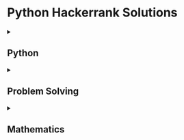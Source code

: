 # Python Hackerrank Solutions

<details><summary><h2>Python</h2></summary>
    
<h3>Introduction</h3>
    
- [x] [Say "Hello, World!" With Python](https://github.com/Kevin-Lago/python-hackerrank-solutions/tree/main/src/python/introduction/say_hello_world_with_python)
- [x] [Python If-Else](https://github.com/Kevin-Lago/python-hackerrank-solutions/tree/main/src/python/introduction/python_if_else)
- [x] [Arithmetic Operators](https://github.com/Kevin-Lago/python-hackerrank-solutions/tree/main/src/python/introduction/arithmetic_operators)
- [x] [Python: Division](https://github.com/Kevin-Lago/python-hackerrank-solutions/tree/main/src/python/introduction/python_division)
- [x] [Loops](https://github.com/Kevin-Lago/python-hackerrank-solutions/tree/main/src/python/introduction/loops)
- [x] [Write a Function](https://github.com/Kevin-Lago/python-hackerrank-solutions/tree/main/src/python/introduction/write_a_function)
- [x] [Print Function](https://github.com/Kevin-Lago/python-hackerrank-solutions/tree/main/src/python/introduction/print_function)

<h3>Basic Data Types</h3>

- [x] [List Comprehensions](https://github.com/Kevin-Lago/python-hackerrank-solutions/tree/main/src/python/basic_data_types/list_comprehensions)
- [x] [Find the Runner-Up Score!](https://github.com/Kevin-Lago/python-hackerrank-solutions/tree/main/src/python/basic_data_types/find_the_runner_up_score)
- [x] [Nested Lists](https://github.com/Kevin-Lago/python-hackerrank-solutions/tree/main/src/python/basic_data_types/nested_lists)
- [x] [Finding the Percentage](https://github.com/Kevin-Lago/python-hackerrank-solutions/tree/main/src/python/basic_data_types/finding_the_percentage)
- [x] [Lists](https://github.com/Kevin-Lago/python-hackerrank-solutions/tree/main/src/python/basic_data_types/lists)
- [x] [Tuples](https://github.com/Kevin-Lago/python-hackerrank-solutions/tree/main/src/python/basic_data_types/tuples)

<h3>Strings</h3>

- [x] [sWAP cASE](https://github.com/Kevin-Lago/python-hackerrank-solutions/tree/main/src/python/strings/swap_case)
- [x] [String Split and Join](https://github.com/Kevin-Lago/python-hackerrank-solutions/tree/main/src/python/strings/string_split_and_join)
- [x] [What's Your Name](https://github.com/Kevin-Lago/python-hackerrank-solutions/tree/main/src/python/strings/whats_your_name)
- [x] [Mutations](https://github.com/Kevin-Lago/python-hackerrank-solutions/tree/main/src/python/strings/mutations)
- [x] [Find a String](https://github.com/Kevin-Lago/python-hackerrank-solutions/tree/main/src/python/strings/find_a_string)
- [x] [String Validators](https://github.com/Kevin-Lago/python-hackerrank-solutions/tree/main/src/python/strings/string_validators)
- [x] [Text Alignment](https://github.com/Kevin-Lago/python-hackerrank-solutions/tree/main/src/python/strings/text_alignment)
- [x] [Text Wrap](https://github.com/Kevin-Lago/python-hackerrank-solutions/tree/main/src/python/strings/text_wrap)
- [x] [Designer Door Mat](https://github.com/Kevin-Lago/python-hackerrank-solutions/tree/main/src/python/strings/designer_door_mat)
- [x] [Alphabet Rangoli](https://github.com/Kevin-Lago/python-hackerrank-solutions/tree/main/src/python/strings/alphabet_rangoli)
- [x] [Capitalize!](https://github.com/Kevin-Lago/python-hackerrank-solutions/tree/main/src/python/strings/capitalize)
- [x] [String Formatting](https://github.com/Kevin-Lago/python-hackerrank-solutions/tree/main/src/python/strings/string_formatting)
- [x] [The Minion Game](https://github.com/Kevin-Lago/python-hackerrank-solutions/tree/main/src/python/strings/the_minion_game)
- [x] [Merge The Tools!](https://github.com/Kevin-Lago/python-hackerrank-solutions/tree/main/src/python/strings/merge_the_tools)

<h3>Sets</h3>

- [x] [Introduction to Sets](https://github.com/Kevin-Lago/python-hackerrank-solutions/tree/main/src/python/sets/introduction_to_sets)
- [x] [No Idea!](https://github.com/Kevin-Lago/python-hackerrank-solutions/tree/main/src/python/sets/no_idea)
- [x] [Symmetric Difference](https://github.com/Kevin-Lago/python-hackerrank-solutions/tree/main/src/python/sets/symmetric_difference)
- [x] [Set .add()](https://github.com/Kevin-Lago/python-hackerrank-solutions/tree/main/src/python/sets/set_add)
- [x] [Set .discard(), .remove() & .pop()](https://github.com/Kevin-Lago/python-hackerrank-solutions/tree/main/src/python/sets/set_discard_remove_and_pop)
- [x] [Set .union() Operation](https://github.com/Kevin-Lago/python-hackerrank-solutions/tree/main/src/python/sets/set_union_operation)
- [x] [Set .intersection() Operation](https://github.com/Kevin-Lago/python-hackerrank-solutions/tree/main/src/python/sets/set_intersection_operation)
- [x] [Set .difference() Operation](https://github.com/Kevin-Lago/python-hackerrank-solutions/tree/main/src/python/sets/set_difference_operation)
- [x] [Set .symmetric_difference() Operation](https://github.com/Kevin-Lago/python-hackerrank-solutions/tree/main/src/python/sets/set_symmetric_difference_operation)
- [x] [Set Mutations](https://github.com/Kevin-Lago/python-hackerrank-solutions/tree/main/src/python/sets/set_mutations)
- [x] [The Captain's Room](https://github.com/Kevin-Lago/python-hackerrank-solutions/tree/main/src/python/sets/the_captains_room)
- [x] [Check Subset](https://github.com/Kevin-Lago/python-hackerrank-solutions/tree/main/src/python/sets/check_subset)
- [x] [Check Strict Superset](https://github.com/Kevin-Lago/python-hackerrank-solutions/tree/main/src/python/sets/check_strict_superset)

<h3>Math</h3>

- [x] [Polar Coordinates](https://github.com/Kevin-Lago/python-hackerrank-solutions/tree/main/src/python/math/polar_coordinates)
- [x] [Find Angle MBC](https://github.com/Kevin-Lago/python-hackerrank-solutions/tree/main/src/python/math/find_angle_mbc)
- [x] [Triangle Quest 2](https://github.com/Kevin-Lago/python-hackerrank-solutions/tree/main/src/python/math/triangle_quest_2)
- [x] [Mod Divmod](https://github.com/Kevin-Lago/python-hackerrank-solutions/tree/main/src/python/math/mod_divmod)
- [x] [Power - Mod Power](https://github.com/Kevin-Lago/python-hackerrank-solutions/tree/main/src/python/math/power_mod_power)
- [x] [Integers Come In All Sizes](https://github.com/Kevin-Lago/python-hackerrank-solutions/tree/main/src/python/math/integers_come_in_all_sizes)

<h3>Itertools</h3>

- [x] [itertools.product()](https://github.com/Kevin-Lago/python-hackerrank-solutions/tree/main/src/python/itertools/itertools_product)
- [x] [itertools.permutations()](https://github.com/Kevin-Lago/python-hackerrank-solutions/tree/main/src/python/itertools/itertools_permutations)
- [x] [itertools.combinations()](https://github.com/Kevin-Lago/python-hackerrank-solutions/tree/main/src/python/itertools/itertools_combinations)
- [x] [itertools.combinations_with_replacement()](https://github.com/Kevin-Lago/python-hackerrank-solutions/tree/main/src/python/itertools/itertools_combinations_with_replacement)
- [x] [Compress the String!](https://github.com/Kevin-Lago/python-hackerrank-solutions/tree/main/src/python/itertools/compress_the_string)
- [x] [Iterables and Iterators](https://github.com/Kevin-Lago/python-hackerrank-solutions/tree/main/src/python/itertools/iterables_and_iterators)
- [x] [Maximize It!](https://github.com/Kevin-Lago/python-hackerrank-solutions/tree/main/src/python/itertools/maximize_it)

<h3>Collections</h3>

- [x] [collections.Counter()](https://github.com/Kevin-Lago/python-hackerrank-solutions/tree/main/src/python/collections/collections_counter)
- [x] [DefaultDict Tutorial](https://github.com/Kevin-Lago/python-hackerrank-solutions/tree/main/src/python/collections/defaultdict_tutorial)
- [x] [Collections.namedtuple()](https://github.com/Kevin-Lago/python-hackerrank-solutions/tree/main/src/python/collections/collections_namedtuple)
- [x] [Collections.OrderedDict()](https://github.com/Kevin-Lago/python-hackerrank-solutions/tree/main/src/python/collections/collections_ordereddict)
- [x] [Word Order](https://github.com/Kevin-Lago/python-hackerrank-solutions/tree/main/src/python/collections/word_order)
- [x] [Collections.deque()](https://github.com/Kevin-Lago/python-hackerrank-solutions/tree/main/src/python/collections/collections_deque)
- [x] [Company Logo](https://github.com/Kevin-Lago/python-hackerrank-solutions/tree/main/src/python/collections/company_logo)
- [x] [Piling Up!](https://github.com/Kevin-Lago/python-hackerrank-solutions/tree/main/src/python/collections/piling_up)

<h3>Date and Time</h3>

- [x] [Calendar Module](https://github.com/Kevin-Lago/python-hackerrank-solutions/tree/main/src/python/date_and_time/calendar_module)
- [x] [Time Delta](https://github.com/Kevin-Lago/python-hackerrank-solutions/tree/main/src/python/date_and_time/time_delta)

<h3>Errors and Exceptions</h3>

- [x] [Exceptions](https://github.com/Kevin-Lago/python-hackerrank-solutions/tree/main/src/python/errors_and_exceptions/exceptions)
- [x] [Incorrect Regex](https://github.com/Kevin-Lago/python-hackerrank-solutions/tree/main/src/python/errors_and_exceptions/incorrect_regex)

<h3>Classes</h3>

- [x] [Classes: Dealing With Complex Numbers](https://github.com/Kevin-Lago/python-hackerrank-solutions/tree/main/src/python/classes/classes_dealing_with_complex_numbers)
- [x] [Class 2 - Find the Torsional Angle](https://github.com/Kevin-Lago/python-hackerrank-solutions/tree/main/src/python/classes/class_2_find_the_torsional_angle)

<h3>Built-Ins</h3>

- [x] [Zipped!](https://github.com/Kevin-Lago/python-hackerrank-solutions/tree/main/src/python/built_ins/zipped)
- [x] [Input()](https://github.com/Kevin-Lago/python-hackerrank-solutions/tree/main/src/python/built_ins/input)
- [x] [Python Evaluation](https://github.com/Kevin-Lago/python-hackerrank-solutions/tree/main/src/python/built_ins/python_evaluation)
- [x] [Athlete Sort](https://github.com/Kevin-Lago/python-hackerrank-solutions/tree/main/src/python/built_ins/athlete_sort)
- [x] [Any or All](https://github.com/Kevin-Lago/python-hackerrank-solutions/tree/main/src/python/built_ins/any_or_all)
- [x] [ginortS](https://github.com/Kevin-Lago/python-hackerrank-solutions/tree/main/src/python/built_ins/ginorts)

<h3>Python Functionals</h3>

- [x] [Map and Lambda Function](https://github.com/Kevin-Lago/python-hackerrank-solutions/tree/main/src/python/python_functionals/map_and_lambda_function)
- [x] [Validating Email Addresses With a Filter](https://github.com/Kevin-Lago/python-hackerrank-solutions/tree/main/src/python/python_functionals/validating_email_addresses_with_a_filter)
- [x] [Reduce Function](https://github.com/Kevin-Lago/python-hackerrank-solutions/tree/main/src/python/python_functionals/reduce_function)

<h3>Regex and Parsing</h3>

- [x] [Detect Floating Point Number](https://github.com/Kevin-Lago/python-hackerrank-solutions/tree/main/src/python/regex_and_parsing/detect_floating_point_number)
- [x] [Re.split()](https://github.com/Kevin-Lago/python-hackerrank-solutions/tree/main/src/python/regex_and_parsing/re_split)
- [x] [Group(), Groups() & GroupDict()](https://github.com/Kevin-Lago/python-hackerrank-solutions/tree/main/src/python/regex_and_parsing/group_groups_and_groupdict)
- [x] [Re.findall() & Re.finditer()](https://github.com/Kevin-Lago/python-hackerrank-solutions/tree/main/src/python/regex_and_parsing/re_findall_and_re_finditer)
- [x] [Re.start() & Re.end()](https://github.com/Kevin-Lago/python-hackerrank-solutions/tree/main/src/python/regex_and_parsing/re_start_and_re_end)
- [x] [Regex Substitution](https://github.com/Kevin-Lago/python-hackerrank-solutions/tree/main/src/python/regex_and_parsing/regex_substitution)
- [x] [Validating Roman Numerals](https://github.com/Kevin-Lago/python-hackerrank-solutions/tree/main/src/python/regex_and_parsing/validating_roman_numerals)
- [x] [Validating phone numbers](https://github.com/Kevin-Lago/python-hackerrank-solutions/tree/main/src/python/regex_and_parsing/validating_phone_numbers)
- [x] [Validating and Parsing Email Addresses](https://github.com/Kevin-Lago/python-hackerrank-solutions/tree/main/src/python/regex_and_parsing/validating_and_parsing_email_addresses)
- [x] [Hex Color Code](https://github.com/Kevin-Lago/python-hackerrank-solutions/tree/main/src/python/regex_and_parsing/hex_color_code)
- [x] [HTML Parser - Part 1](https://github.com/Kevin-Lago/python-hackerrank-solutions/tree/main/src/python/regex_and_parsing/html_parser_part_1)
- [x] [HTML Parser - Part 2](https://github.com/Kevin-Lago/python-hackerrank-solutions/tree/main/src/python/regex_and_parsing/html_parser_part_2)
- [x] [Detect HTML Tags, Attributes and Attribute Values](https://github.com/Kevin-Lago/python-hackerrank-solutions/tree/main/src/python/regex_and_parsing/detect_html_tags_attributes_and_attribute_values)
- [x] [Validating UID](https://github.com/Kevin-Lago/python-hackerrank-solutions/tree/main/src/python/regex_and_parsing/validating_uid)
- [x] [Validating Credit Card Numbers](https://github.com/Kevin-Lago/python-hackerrank-solutions/tree/main/src/python/regex_and_parsing/validating_credit_card_numbers)
- [x] [Validating Postal Codes](https://github.com/Kevin-Lago/python-hackerrank-solutions/tree/main/src/python/regex_and_parsing/validating_postal_codes)
- [x] [Matrix Script](https://github.com/Kevin-Lago/python-hackerrank-solutions/tree/main/src/python/regex_and_parsing/matrix_script)

<h3>XML</h3>

- [x] [XML 1 - Find the Score](https://github.com/Kevin-Lago/python-hackerrank-solutions/tree/main/src/python/xml/xml_1_find_the_score)
- [x] [XML2 - Find the Maximum Depth](https://github.com/Kevin-Lago/python-hackerrank-solutions/tree/main/src/python/xml/xml2_find_the_maximum_depth)

<h3>Closures and Decorators</h3>

- [x] [Standardize Mobile Number Using Decorators](https://github.com/Kevin-Lago/python-hackerrank-solutions/tree/main/src/python/closures_and_decorators/standardize_mobile_number_using_decorators)
- [x] [Decorators 2 - Name Directory](https://github.com/Kevin-Lago/python-hackerrank-solutions/tree/main/src/python/closures_and_decorators/decorators_2_name_directory)

<h3>Numpy</h3>

- [x] [Arrays](https://github.com/Kevin-Lago/python-hackerrank-solutions/tree/main/src/python/numpy/arrays)
- [x] [Shape and Reshape](https://github.com/Kevin-Lago/python-hackerrank-solutions/tree/main/src/python/numpy/shape_and_reshape)
- [x] [Transpose and Flatten](https://github.com/Kevin-Lago/python-hackerrank-solutions/tree/main/src/python/numpy/transpose_and_flatten)
- [x] [Concatenate](https://github.com/Kevin-Lago/python-hackerrank-solutions/tree/main/src/python/numpy/concatenate)
- [x] [Zeroes and Ones](https://github.com/Kevin-Lago/python-hackerrank-solutions/tree/main/src/python/numpy/zeros_and_ones)
- [x] [Eye and Identity](https://github.com/Kevin-Lago/python-hackerrank-solutions/tree/main/src/python/numpy/eye_and_identity)
- [x] [Array Mathematics](https://github.com/Kevin-Lago/python-hackerrank-solutions/tree/main/src/python/numpy/array_mathematics)
- [x] [Floor, Ceil and Rint](https://github.com/Kevin-Lago/python-hackerrank-solutions/tree/main/src/python/numpy/floor_ceil_and_rint)
- [x] [Sum and Prod](https://github.com/Kevin-Lago/python-hackerrank-solutions/tree/main/src/python/numpy/sum_and_prod)
- [x] [Min and Max](https://github.com/Kevin-Lago/python-hackerrank-solutions/tree/main/src/python/numpy/min_and_max)
- [x] [Mean, Var, and Std](https://github.com/Kevin-Lago/python-hackerrank-solutions/tree/main/src/python/numpy/mean_var_and_std)
- [x] [Dot and Cross](https://github.com/Kevin-Lago/python-hackerrank-solutions/tree/main/src/python/numpy/dot_and_cross)
- [x] [Inner and Outer](https://github.com/Kevin-Lago/python-hackerrank-solutions/tree/main/src/python/numpy/inner_and_outer)
- [x] [Polynomials](https://github.com/Kevin-Lago/python-hackerrank-solutions/tree/main/src/python/numpy/polynomials)
- [x] [Linear Algebra](https://github.com/Kevin-Lago/python-hackerrank-solutions/tree/main/src/python/numpy/linear_algebra)

<h3>Debugging</h3>

- [x] [Words Score](https://github.com/Kevin-Lago/python-hackerrank-solutions/tree/main/src/python/debugging/words_score)
- [x] [Default Arguments](https://github.com/Kevin-Lago/python-hackerrank-solutions/tree/main/src/python/debugging/default_arguments)
</details>

<details><summary><h2>Problem Solving</h2></summary>

<h3>Warmup</h3>

- [Solve Me First](https://github.com/Kevin-Lago/python-hackerrank-solutions/tree/main/src/problem_solving/warmpup/solve_me_first)
- [Simple Array Sum](https://github.com/Kevin-Lago/python-hackerrank-solutions/tree/main/src/problem_solving/warmpup/simple_array_sum)
- [Compare the Triplets](https://github.com/Kevin-Lago/python-hackerrank-solutions/tree/main/src/problem_solving/warmpup/compare_the_triplets)
- [A Very Big Sum](https://github.com/Kevin-Lago/python-hackerrank-solutions/tree/main/src/problem_solving/warmpup/a_very_big_sum)
- [Diagonal Difference](https://github.com/Kevin-Lago/python-hackerrank-solutions/tree/main/src/problem_solving/warmpup/diagonal_difference)
- [Plus Minus](https://github.com/Kevin-Lago/python-hackerrank-solutions/tree/main/src/problem_solving/warmpup/plus_minus)
- [Staircase](https://github.com/Kevin-Lago/python-hackerrank-solutions/tree/main/src/problem_solving/warmpup/staircase)
- [Mini-Max Sum](https://github.com/Kevin-Lago/python-hackerrank-solutions/tree/main/src/problem_solving/warmpup/mini_max_sum)
- [Birthday Cake Candles](https://github.com/Kevin-Lago/python-hackerrank-solutions/tree/main/src/problem_solving/warmpup/birthday_cake_candles)
- [Time Conversion](https://github.com/Kevin-Lago/python-hackerrank-solutions/tree/main/src/problem_solving/warmpup/time_conversion)

<h3>Implementation</h3>

- [Between Two Sets](https://github.com/Kevin-Lago/python-hackerrank-solutions/tree/main/src/problem_solving/implementation/between_two_sets)
- [Grading Students](https://github.com/Kevin-Lago/python-hackerrank-solutions/tree/main/src/problem_solving/implementation/grading_students)
- [Apple and Orange](https://github.com/Kevin-Lago/python-hackerrank-solutions/tree/main/src/problem_solving/implementation/apple_and_orange)
- [Number Line Jumps](https://github.com/Kevin-Lago/python-hackerrank-solutions/tree/main/src/problem_solving/implementation/number_line_jumps)
- [Breaking the Records](https://github.com/Kevin-Lago/python-hackerrank-solutions/tree/main/src/problem_solving/implementation/breaking_the_records)
- [Subarray Division](https://github.com/Kevin-Lago/python-hackerrank-solutions/tree/main/src/problem_solving/implementation/subarray_division)
- [Divisible Sum Pairs](https://github.com/Kevin-Lago/python-hackerrank-solutions/tree/main/src/problem_solving/implementation/divisible_sum_pairs)
- [Migratory Birds](https://github.com/Kevin-Lago/python-hackerrank-solutions/tree/main/src/problem_solving/implementation/migratory_birds)
- [Day of the Programmer](https://github.com/Kevin-Lago/python-hackerrank-solutions/tree/main/src/problem_solving/implementation/day_of_the_programmer)
- [Bill Division](https://github.com/Kevin-Lago/python-hackerrank-solutions/tree/main/src/problem_solving/implementation/bill_division)
- [Sales by Match](https://github.com/Kevin-Lago/python-hackerrank-solutions/tree/main/src/problem_solving/implementation/sales_by_match)
- [Drawing Book](https://github.com/Kevin-Lago/python-hackerrank-solutions/tree/main/src/problem_solving/implementation/drawing_book)
- [Counting Valleys](https://github.com/Kevin-Lago/python-hackerrank-solutions/tree/main/src/problem_solving/implementation/counting_valleys)
- [Electronics Shop](https://github.com/Kevin-Lago/python-hackerrank-solutions/tree/main/src/problem_solving/implementation/electronics_shop)
- [Cats and a Mouse](https://github.com/Kevin-Lago/python-hackerrank-solutions/tree/main/src/problem_solving/implementation/cats_and_a_mouse)
- [Forming a Magic Square](https://github.com/Kevin-Lago/python-hackerrank-solutions/tree/main/src/problem_solving/implementation/forming_a_magic_square)
- [Picking Numbers](https://github.com/Kevin-Lago/python-hackerrank-solutions/tree/main/src/problem_solving/implementation/picking_numbers)
- [Climbing the Leaderboard](https://github.com/Kevin-Lago/python-hackerrank-solutions/tree/main/src/problem_solving/implementation/climbing_the_leaderboard)
- [The Hurdle Race](https://github.com/Kevin-Lago/python-hackerrank-solutions/tree/main/src/problem_solving/implementation/the_hurdle_race)
- [Designer PDF Viewer](https://github.com/Kevin-Lago/python-hackerrank-solutions/tree/main/src/problem_solving/implementation/designer_pdf_viewer)
- [Utopian Tree](https://github.com/Kevin-Lago/python-hackerrank-solutions/tree/main/src/problem_solving/implementation/uptopian_tree)
- [Angry Professor](https://github.com/Kevin-Lago/python-hackerrank-solutions/tree/main/src/problem_solving/implementation/angry_professor)
- [Beautiful Days at the Movies](https://github.com/Kevin-Lago/python-hackerrank-solutions/tree/main/src/problem_solving/implementation/beautiful_days_at_the_movies)
- [Viral Advertising](https://github.com/Kevin-Lago/python-hackerrank-solutions/tree/main/src/problem_solving/implementation/viral_advertising)
- [Save the Prisoner!](https://github.com/Kevin-Lago/python-hackerrank-solutions/tree/main/src/problem_solving/implementation/save_the_prisoner)
- [Circular Array Rotation](https://github.com/Kevin-Lago/python-hackerrank-solutions/tree/main/src/problem_solving/implementation/circular_array_rotation)
- [Sequence Equation](https://github.com/Kevin-Lago/python-hackerrank-solutions/tree/main/src/problem_solving/implementation/sequence_equation)
- [Jumping on the Clouds: Revisited](https://github.com/Kevin-Lago/python-hackerrank-solutions/tree/main/src/problem_solving/implementation/jumping_on_the_clouds_revisited)
- [Find Digits](https://github.com/Kevin-Lago/python-hackerrank-solutions/tree/main/src/problem_solving/implementation/find_digits)
- [Extra Long Factorials](https://github.com/Kevin-Lago/python-hackerrank-solutions/tree/main/src/problem_solving/implementation/extra_long_factorials)
- [Append and Delete](https://github.com/Kevin-Lago/python-hackerrank-solutions/tree/main/src/problem_solving/implementation/append_and_delete)
- [Sherlock and Squares](https://github.com/Kevin-Lago/python-hackerrank-solutions/tree/main/src/problem_solving/implementation/sherlock_and_squares)
- [Library Fine](https://github.com/Kevin-Lago/python-hackerrank-solutions/tree/main/src/problem_solving/implementation/library_fine)
- [Cut the sticks](https://github.com/Kevin-Lago/python-hackerrank-solutions/tree/main/src/problem_solving/implementation/cut_the_sticks)
- [Non-Divisible Subset](https://github.com/Kevin-Lago/python-hackerrank-solutions/tree/main/src/problem_solving/implementation/non_divisible_sum)
- [Repeated String](https://github.com/Kevin-Lago/python-hackerrank-solutions/tree/main/src/problem_solving/implementation/repeated_string)
- [Jumping on the Clouds](https://github.com/Kevin-Lago/python-hackerrank-solutions/tree/main/src/problem_solving/implementation/jumping_on_the_clouds)
- [Equalize the Array](https://github.com/Kevin-Lago/python-hackerrank-solutions/tree/main/src/problem_solving/implementation/equalize_the_array)
- [Queen's Attack II](https://github.com/Kevin-Lago/python-hackerrank-solutions/tree/main/src/problem_solving/implementation/queens_attack_ii)
- [ACM ICPC Team](https://github.com/Kevin-Lago/python-hackerrank-solutions/tree/main/src/problem_solving/implementation/acm_icpc_team)
- [Taum and B'day](https://github.com/Kevin-Lago/python-hackerrank-solutions/tree/main/src/problem_solving/implementation/taum_and_b_day)
- [Organizing Containers of Balls](https://github.com/Kevin-Lago/python-hackerrank-solutions/tree/main/src/problem_solving/implementation/organizing_container_of_balls)
- [Encryption](https://github.com/Kevin-Lago/python-hackerrank-solutions/tree/main/src/problem_solving/implementation/encryption)
- [Bigger is Greater](https://github.com/Kevin-Lago/python-hackerrank-solutions/tree/main/src/problem_solving/implementation/bigger_is_greater)
- [Modified Kaprekar Numbers](https://github.com/Kevin-Lago/python-hackerrank-solutions/tree/main/src/problem_solving/implementation/modified_kaprekar_numbers)
- [Beautiful Triplets](https://github.com/Kevin-Lago/python-hackerrank-solutions/tree/main/src/problem_solving/implementation/beautiful_triplets)
- [Minimum Distances](https://github.com/Kevin-Lago/python-hackerrank-solutions/tree/main/src/problem_solving/implementation/minimum_distances)
- [Halloween Sale](https://github.com/Kevin-Lago/python-hackerrank-solutions/tree/main/src/problem_solving/implementation/halloween_sale)
- [The Time in Words](https://github.com/Kevin-Lago/python-hackerrank-solutions/tree/main/src/problem_solving/implementation/the_time_in_words)
- [Chocolate Feast](https://github.com/Kevin-Lago/python-hackerrank-solutions/tree/main/src/problem_solving/implementation/chocolate_feast)
- [Service Lane](https://github.com/Kevin-Lago/python-hackerrank-solutions/tree/main/src/problem_solving/implementation/service_lane)
- [Lisa's Workbook](https://github.com/Kevin-Lago/python-hackerrank-solutions/tree/main/src/problem_solving/implementation/lisas_workbook)
- [Flatland Space Stations](https://github.com/Kevin-Lago/python-hackerrank-solutions/tree/main/src/problem_solving/implementation/flatland_space_stations)
- [Fair Rations](https://github.com/Kevin-Lago/python-hackerrank-solutions/tree/main/src/problem_solving/implementation/fair_rations)
- [Cavity Map](https://github.com/Kevin-Lago/python-hackerrank-solutions/tree/main/src/problem_solving/implementation/cavity_map)
- [Manasa and Stones](https://github.com/Kevin-Lago/python-hackerrank-solutions/tree/main/src/problem_solving/implementation/manasa_and_stones)
- [The Grid Search](https://github.com/Kevin-Lago/python-hackerrank-solutions/tree/main/src/problem_solving/implementation/the_grid_search)
- [Happy Ladybugs](https://github.com/Kevin-Lago/python-hackerrank-solutions/tree/main/src/problem_solving/implementation/happy_ladybugs)
- [Strange Counter](https://github.com/Kevin-Lago/python-hackerrank-solutions/tree/main/src/problem_solving/implementation/strange_counter)
- [3D Surface Area](https://github.com/Kevin-Lago/python-hackerrank-solutions/tree/main/src/problem_solving/implementation/3d_surface_area)
- [Absolute Permutation](https://github.com/Kevin-Lago/python-hackerrank-solutions/tree/main/src/problem_solving/implementation/absolute_permutation)
- [The Bomberman Game](https://github.com/Kevin-Lago/python-hackerrank-solutions/tree/main/src/problem_solving/implementation/the_bomberman_game)
- [Ema's Supercomputer](https://github.com/Kevin-Lago/python-hackerrank-solutions/tree/main/src/problem_solving/implementation/emas_supercomputer)
- [Larry's Array](https://github.com/Kevin-Lago/python-hackerrank-solutions/tree/main/src/problem_solving/implementation/larrys_array)
- [Almost Sorted](https://github.com/Kevin-Lago/python-hackerrank-solutions/tree/main/src/problem_solving/implementation/almost_sorted)
- [Matrix Layer Rotation](https://github.com/Kevin-Lago/python-hackerrank-solutions/tree/main/src/problem_solving/implementation/matrix_layer_rotation)

<h3>Strings</h3>

- [Super Reduced String](https://github.com/Kevin-Lago/python-hackerrank-solutions/tree/main/src/problem_solving/strings/super_reduced_string)
- [CamelCase](https://github.com/Kevin-Lago/python-hackerrank-solutions/tree/main/src/problem_solving/strings/camelcase)
- [Strong Password](https://github.com/Kevin-Lago/python-hackerrank-solutions/tree/main/src/problem_solving/strings/strong_password)
- [Two Characters](https://github.com/Kevin-Lago/python-hackerrank-solutions/tree/main/src/problem_solving/strings/two_characters)
- [Caesar Cipher](https://github.com/Kevin-Lago/python-hackerrank-solutions/tree/main/src/problem_solving/strings/caesar_cipher)
- [Mars Exploration](https://github.com/Kevin-Lago/python-hackerrank-solutions/tree/main/src/problem_solving/strings/mars_exploration)
- [HackerRank in a String!](https://github.com/Kevin-Lago/python-hackerrank-solutions/tree/main/src/problem_solving/strings/hackerrank_in_a_string)
- [Pangrams](https://github.com/Kevin-Lago/python-hackerrank-solutions/tree/main/src/problem_solving/strings/pangrams)
- [Weighted Uniform Strings](https://github.com/Kevin-Lago/python-hackerrank-solutions/tree/main/src/problem_solving/strings/weighted_uniform_strings)
- [Separate the Numbers](https://github.com/Kevin-Lago/python-hackerrank-solutions/tree/main/src/problem_solving/strings/separate_the_numbers)
- [Funny String](https://github.com/Kevin-Lago/python-hackerrank-solutions/tree/main/src/problem_solving/strings/funny_string)
- [Gemstones](https://github.com/Kevin-Lago/python-hackerrank-solutions/tree/main/src/problem_solving/strings/gemstones)
- [Alternating Characters](https://github.com/Kevin-Lago/python-hackerrank-solutions/tree/main/src/problem_solving/strings/alertnating_characters)
- [Beautiful Binary String](https://github.com/Kevin-Lago/python-hackerrank-solutions/tree/main/src/problem_solving/strings/beautiful_binary_string)
- [The Love-Letter Mystery](https://github.com/Kevin-Lago/python-hackerrank-solutions/tree/main/src/problem_solving/strings/the_love_letter_mystery)
- [Determining DNA Health](https://github.com/Kevin-Lago/python-hackerrank-solutions/tree/main/src/problem_solving/strings/determining_dna_health)
- [Palindrome Index](https://github.com/Kevin-Lago/python-hackerrank-solutions/tree/main/src/problem_solving/strings/palindrome_index)
- [Anagram](https://github.com/Kevin-Lago/python-hackerrank-solutions/tree/main/src/problem_solving/strings/anagram)
- [Making Anagrams](https://github.com/Kevin-Lago/python-hackerrank-solutions/tree/main/src/problem_solving/strings/making_anagrams)
- [Game of Thrones - I](https://github.com/Kevin-Lago/python-hackerrank-solutions/tree/main/src/problem_solving/strings/game_of_thrones_i)
- [Two Strings](https://github.com/Kevin-Lago/python-hackerrank-solutions/tree/main/src/problem_solving/strings/two_strings)
- [String Construction](https://github.com/Kevin-Lago/python-hackerrank-solutions/tree/main/src/problem_solving/strings/string_construction)
- [Sherlock and the Valid String](https://github.com/Kevin-Lago/python-hackerrank-solutions/tree/main/src/problem_solving/strings/sherlock_and_the_valid_string)
- [Highest Value Palindrome](https://github.com/Kevin-Lago/python-hackerrank-solutions/tree/main/src/problem_solving/strings/heighest_value_palindrome)
- [Maximum Palindromes](https://github.com/Kevin-Lago/python-hackerrank-solutions/tree/main/src/problem_solving/strings/maximum_planidromes)
- [Sherlock and Anagrams](https://github.com/Kevin-Lago/python-hackerrank-solutions/tree/main/src/problem_solving/strings/sherlock_and_anagrams)
- [Common Child](https://github.com/Kevin-Lago/python-hackerrank-solutions/tree/main/src/problem_solving/strings/common_child)
- [Bear and Steady Gene](https://github.com/Kevin-Lago/python-hackerrank-solutions/tree/main/src/problem_solving/strings/bear_and_steady_gene)
- [Morgan and a String](https://github.com/Kevin-Lago/python-hackerrank-solutions/tree/main/src/problem_solving/strings/morgan_and_a_string)
- [Count Strings](https://github.com/Kevin-Lago/python-hackerrank-solutions/tree/main/src/problem_solving/strings/count_strings)
- [String Function Calculation](https://github.com/Kevin-Lago/python-hackerrank-solutions/tree/main/src/problem_solving/strings/string_function_calculation)
- [Build a Palindrome](https://github.com/Kevin-Lago/python-hackerrank-solutions/tree/main/src/problem_solving/strings/build_a_palindrome)
- [Build a String](https://github.com/Kevin-Lago/python-hackerrank-solutions/tree/main/src/problem_solving/strings/build_a_string)
- [Gridland Provinces](https://github.com/Kevin-Lago/python-hackerrank-solutions/tree/main/src/problem_solving/strings/gridland_provinces)
- [Cards Permutation](https://github.com/Kevin-Lago/python-hackerrank-solutions/tree/main/src/problem_solving/strings/cards_permutation)
- [Ashton and String](https://github.com/Kevin-Lago/python-hackerrank-solutions/tree/main/src/problem_solving/strings/ashton_and_string)
- [String Similarity](https://github.com/Kevin-Lago/python-hackerrank-solutions/tree/main/src/problem_solving/strings/string_similarity)
- [Super Functional Strings](https://github.com/Kevin-Lago/python-hackerrank-solutions/tree/main/src/problem_solving/strings/super_functional_strings)
- [Circular Palindromes](https://github.com/Kevin-Lago/python-hackerrank-solutions/tree/main/src/problem_solving/strings/circular_palindrome)
- [Similar Strings](https://github.com/Kevin-Lago/python-hackerrank-solutions/tree/main/src/problem_solving/strings/similar_strings)
- [Save Humanity](https://github.com/Kevin-Lago/python-hackerrank-solutions/tree/main/src/problem_solving/strings/save_humanity)
- [Find Strings](https://github.com/Kevin-Lago/python-hackerrank-solutions/tree/main/src/problem_solving/strings/find_strings)
- [Palindromic Border](https://github.com/Kevin-Lago/python-hackerrank-solutions/tree/main/src/problem_solving/strings/plaindromic_border)
- [Two Two](https://github.com/Kevin-Lago/python-hackerrank-solutions/tree/main/src/problem_solving/strings/two_two)
- [Two Strings Game](https://github.com/Kevin-Lago/python-hackerrank-solutions/tree/main/src/problem_solving/strings/two_strings_game)
- [Letter Islands](https://github.com/Kevin-Lago/python-hackerrank-solutions/tree/main/src/problem_solving/strings/letter_island)
- [Pseudo-Isomorphic Substrings](https://github.com/Kevin-Lago/python-hackerrank-solutions/tree/main/src/problem_solving/strings/pseudo_isomorphic_substrings)
- [How Many Substrings?](https://github.com/Kevin-Lago/python-hackerrank-solutions/tree/main/src/problem_solving/strings/how_many_substrings)

<h3>Sorting</h3>

- [](https://github.com/Kevin-Lago/python-hackerrank-solutions/tree/main/src/problem_solving/sorting/)

<h3>Search</h3>

- [](https://github.com/Kevin-Lago/python-hackerrank-solutions/tree/main/src/problem_solving/search/)

<h3>Graph Theory</h3>

- [](https://github.com/Kevin-Lago/python-hackerrank-solutions/tree/main/src/problem_solving/graph_theory/)

<h3>Greedy</h3>

- [](https://github.com/Kevin-Lago/python-hackerrank-solutions/tree/main/src/problem_solving/greedy/)

<h3>Dynamic Programming</h3>

- [](https://github.com/Kevin-Lago/python-hackerrank-solutions/tree/main/src/problem_solving/dynamic_programming)

<h3>Constructive Algorithms</h3>

- [](https://github.com/Kevin-Lago/python-hackerrank-solutions/tree/main/src/problem_solving/constructive_algorithms)

<h3>Bit Manipulation</h3>

- [](https://github.com/Kevin-Lago/python-hackerrank-solutions/tree/main/src/problem_solving/bit_manipulation/)

<h3>Recursion</h3>

- [](https://github.com/Kevin-Lago/python-hackerrank-solutions/tree/main/src/problem_solving/recursion/)

<h3>Game Theory</h3>

- [](https://github.com/Kevin-Lago/python-hackerrank-solutions/tree/main/src/problem_solving/game_theory/)

<h3>NP Complete</h3>

- [](https://github.com/Kevin-Lago/python-hackerrank-solutions/tree/main/src/problem_solving/np_complete/)

<h3>Debugging</h3>

- [](https://github.com/Kevin-Lago/python-hackerrank-solutions/tree/main/src/problem_solving/debugging/)
</details>

<details><summary><h2>Mathematics</h2></summary>

<h3></h3>

- [](https://github.com/Kevin-Lago/python-hackerrank-solutions/tree/main/src/mathematics/)

<h3></h3>

- []()

<h3></h3>

- []()

<h3></h3>

- []()

<h3></h3>

- []()

<h3></h3>

- []()

<h3></h3>

- []()
</details>
